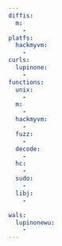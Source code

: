 ```yaml
---
diffis:
  m:
    -
platfs:
  hackmyvm:
    -
curls:
  lupinone:
    -
functions:
  unix:
    -
  m:
    -
  hackmyvm:
    -
  fuzz:
    -
  decode:
    -
  hc:
    -
  sudo:
    -
  libj:
    -

wals:
  lupinonewu:
    -
---
```

